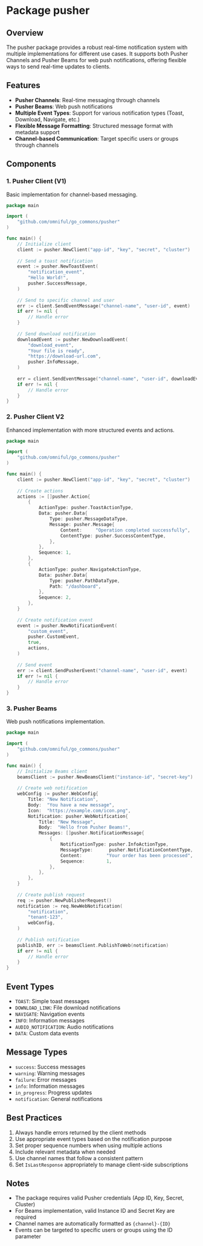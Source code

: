 # Package pusher

## Overview
The pusher package provides a robust real-time notification system with multiple implementations for different use cases. It supports both Pusher Channels and Pusher Beams for web push notifications, offering flexible ways to send real-time updates to clients.

## Features
- **Pusher Channels**: Real-time messaging through channels
- **Pusher Beams**: Web push notifications
- **Multiple Event Types**: Support for various notification types (Toast, Download, Navigate, etc.)
- **Flexible Message Formatting**: Structured message format with metadata support
- **Channel-based Communication**: Target specific users or groups through channels

## Components

### 1. Pusher Client (V1)
Basic implementation for channel-based messaging.

```go
package main

import (
	"github.com/omniful/go_commons/pusher"
)

func main() {
	// Initialize client
	client := pusher.NewClient("app-id", "key", "secret", "cluster")
	
	// Send a toast notification
	event := pusher.NewToastEvent(
		"notification_event",
		"Hello World!",
		pusher.SuccessMessage,
	)
	
	// Send to specific channel and user
	err := client.SendEventMessage("channel-name", "user-id", event)
	if err != nil {
		// Handle error
	}
	
	// Send download notification
	downloadEvent := pusher.NewDownloadEvent(
		"download_event",
		"Your file is ready",
		"https://download-url.com",
		pusher.InfoMessage,
	)
	
	err = client.SendEventMessage("channel-name", "user-id", downloadEvent)
	if err != nil {
		// Handle error
	}
}
```

### 2. Pusher Client V2
Enhanced implementation with more structured events and actions.

```go
package main

import (
	"github.com/omniful/go_commons/pusher"
)

func main() {
	client := pusher.NewClient("app-id", "key", "secret", "cluster")
	
	// Create actions
	actions := []pusher.Action{
		{
			ActionType: pusher.ToastActionType,
			Data: pusher.Data{
				Type: pusher.MessageDataType,
				Message: pusher.Message{
					Content:     "Operation completed successfully",
					ContentType: pusher.SuccessContentType,
				},
			},
			Sequence: 1,
		},
		{
			ActionType: pusher.NavigateActionType,
			Data: pusher.Data{
				Type: pusher.PathDataType,
				Path: "/dashboard",
			},
			Sequence: 2,
		},
	}
	
	// Create notification event
	event := pusher.NewNotificationEvent(
		"custom_event",
		pusher.CustomEvent,
		true,
		actions,
	)
	
	// Send event
	err := client.SendPusherEvent("channel-name", "user-id", event)
	if err != nil {
		// Handle error
	}
}
```

### 3. Pusher Beams
Web push notifications implementation.

```go
package main

import (
	"github.com/omniful/go_commons/pusher"
)

func main() {
	// Initialize Beams client
	beamsClient := pusher.NewBeamsClient("instance-id", "secret-key")
	
	// Create web notification
	webConfig := pusher.WebConfig{
		Title: "New Notification",
		Body:  "You have a new message",
		Icon:  "https://example.com/icon.png",
		Notification: pusher.WebNotification{
			Title: "New Message",
			Body:  "Hello from Pusher Beams!",
			Messages: []pusher.NotificationMessage{
				{
					NotificationType: pusher.InfoActionType,
					MessageType:      pusher.NotificationContentType,
					Content:         "Your order has been processed",
					Sequence:        1,
				},
			},
		},
	}
	
	// Create publish request
	req := pusher.NewPublisherRequest()
	notification := req.NewWebNotification(
		"notification",
		"tenant-123",
		webConfig,
	)
	
	// Publish notification
	publishID, err := beamsClient.PublishToWeb(notification)
	if err != nil {
		// Handle error
	}
}
```

## Event Types
- `TOAST`: Simple toast messages
- `DOWNLOAD_LINK`: File download notifications
- `NAVIGATE`: Navigation events
- `INFO`: Information messages
- `AUDIO_NOTIFICATION`: Audio notifications
- `DATA`: Custom data events

## Message Types
- `success`: Success messages
- `warning`: Warning messages
- `failure`: Error messages
- `info`: Information messages
- `in_progress`: Progress updates
- `notification`: General notifications

## Best Practices
1. Always handle errors returned by the client methods
2. Use appropriate event types based on the notification purpose
3. Set proper sequence numbers when using multiple actions
4. Include relevant metadata when needed
5. Use channel names that follow a consistent pattern
6. Set `IsLastResponse` appropriately to manage client-side subscriptions

## Notes
- The package requires valid Pusher credentials (App ID, Key, Secret, Cluster)
- For Beams implementation, valid Instance ID and Secret Key are required
- Channel names are automatically formatted as `{channel}-{ID}`
- Events can be targeted to specific users or groups using the ID parameter
